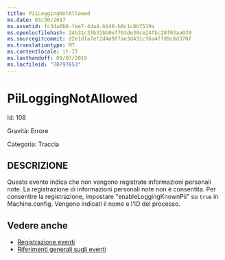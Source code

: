 ```yaml
---
title: PiiLoggingNotAllowed
ms.date: 03/30/2017
ms.assetid: fc34a0b6-fee7-4da4-b146-b0c1c8b7519a
ms.openlocfilehash: 24b31c33b31bb0ef763de30ce24fbc28f03aa039
ms.sourcegitcommit: d2e1dfa7ef2d4e9ffae3d431cf6a4ffd9c8d378f
ms.translationtype: MT
ms.contentlocale: it-IT
ms.lasthandoff: 09/07/2019
ms.locfileid: "70797653"
---
```

# <a name="piiloggingnotallowed"></a>PiiLoggingNotAllowed
Id: 108  
  
 Gravità: Errore  
  
 Categoria: Traccia  
  
## <a name="description"></a>DESCRIZIONE  
 Questo evento indica che non vengono registrate informazioni personali note. La registrazione di informazioni personali note non è consentita. Per consentire la registrazione, impostare "enableLoggingKnownPii" su `true` in Machine.config. Vengono indicati il nome e l'ID del processo.  
  
## <a name="see-also"></a>Vedere anche

- [Registrazione eventi](index.md)
- [Riferimenti generali sugli eventi](events-general-reference.md)
